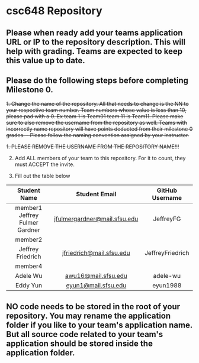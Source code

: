 # csc648 Repository

## Please when ready add your teams application URL or IP to the repository description. This will help with grading. Teams are expected to keep this value up to date.

## Please do the following steps before completing Milestone 0.
~~1. Change the name of the repository. All that needs to change is the NN to your respective team number. Team numbers whose value is less than 10, please pad with a 0. Ex team 1 is Team01 team 11 is Team11. Please make sure to also remove the username from the repository as well. Teams with incorrectly name repository will have points deducted from their milestone 0 grades.
      - Please follow the naming convention assigned by your instructor.~~

~~1. PLEASE REMOVE THE USERNAME FROM THE REPOSITORY NAME!!!~~

2. Add ALL members of your team to this repository. For it to count, they must ACCEPT the invite.

3. Fill out the table below


| Student Name | Student Email | GitHub Username |
|    :---:     |     :---:     |     :---:       |
| member1  Jeffrey Fulmer Gardner    | jfulmergardner@mail.sfsu.edu | JeffreyFG |
| member2      |               |                 |
| Jeffrey Friedrich | jfriedrich@mail.sfsu.edu | JeffreyFriedrich |
| member4      |               |                 |
| Adele Wu |  awu16@mail.sfsu.edu | adele-wu |
| Eddy Yun | eyun1@mail.sfsu.edu | eyun1988 |

## NO code needs to be stored in the root of your repository. You may rename the application folder if you like to your team's application name. But all source code related to your team's application should be stored inside the application folder.
